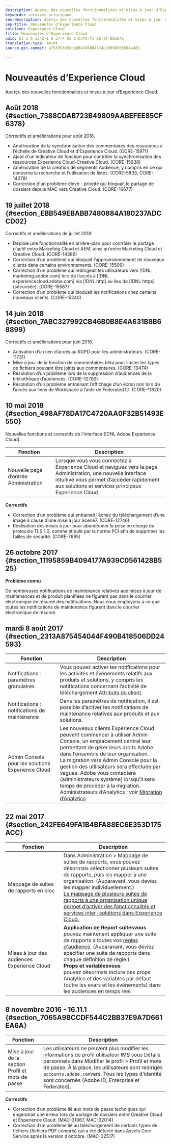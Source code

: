 ```yaml
---
description: Aperçu des nouvelles fonctionnalités et mises à jour d’Experience Cloud.
keywords: services principaux
seo-description: Aperçu des nouvelles fonctionnalités et mises à jour d’Experience Cloud.
seo-title: Nouveautés d’Experience Cloud
solution: Experience Cloud
title: Nouveautés d’Experience Cloud
uuid: bc 1 b 1542-1 a 37-4 da 1-bcfd-fc 86 af 881642
translation-type: tm+mt
source-git-commit: af5339fe58ce884345804574c209907d6504a483

---
```



# Nouveautés d’Experience Cloud

Aperçu des nouvelles fonctionnalités et mises à jour d’Experience Cloud.

## Août 2018 {#section_7388CDAB723B49809AABEFEE85CF6378}

Correctifs et améliorations pour août 2018.

* Amélioration de la synchronisation des commentaires des ressources à l’échelle de Creative Cloud et d’Experience Cloud. (CORE-15971)
* Ajout d&#39;un indicateur de fonction pour contrôler la synchronisation des ressources Experience Cloud-Creative Cloud. (CORE-15938)
* Amélioration de la création de segments Audience, y compris en ce qui concerne la recherche et l’utilisation de listes. (CORE-5833, CORE-14278)
* Correction d&#39;un problème élevé - priorité qui bloquait le partage de dossiers depuis MAC vers Creative Cloud. (CORE-16677)

## 19 juillet 2018 {#section_EBB549EBABB7480884A180237ADCCD02}

Correctifs et améliorations de juillet 2018.

* Déploie une fonctionnalité en arrière-plan pour contrôler le partage d’actif entre Marketing Cloud et AEM, ainsi qu’entre Marketing Cloud et Creative Cloud. (CORE-14386)
* Correction d’un problème qui bloquait l’approvisionnement de nouveaux clients dans certains environnements. (CORE-15509)
* Correction d’un problème qui redirigeait les utilisateurs vers [!DNL marketing.adobe.com] lors de l’accès à [!DNL experiencecloud.adobe.com] via [!DNL http] au lieu de [!DNL https] (sécurisée). (CORE-15587)
* Correction d’un problème qui bloquait les notifications chez certains nouveaux clients. (CORE-15240)

## 14 juin 2018 {#section_7ABC327992CB46B0B8E4A631B8B68899}

Correctifs et améliorations pour juin 2018.

* Activation d’un lien d’accès au RGPD pour les administrateurs. (CORE-11731)
* Mise à jour de la fonction de commentaires bêta pour limiter les types de fichiers pouvant être joints aux commentaires. (CORE-10474)
* Résolution d’un problème lors de la suppression d’audiences de la bibliothèque d’audiences. (CORE-12792)
* Résolution d’un problème entraînant l’affichage d’un écran noir lors de l’accès aux liens de Workspace à l’aide de Federated ID. (CORE-11620)

## 10 mai 2018 {#section_498AF78DA17C4720AA0F32B51493E550}

Nouvelles fonctions et correctifs de l’interface [!DNL Adobe Experience Cloud].

| Fonction | Description |
|--- |--- |
| Nouvelle page d’entrée Administration | Lorsque vous vous connectez à Experience Cloud et naviguez vers la page Administration, une nouvelle interface intuitive vous permet d’accéder rapidement aux solutions et services principaux Experience Cloud. |
**Correctifs**

* Correction d’un problème qui entrainait l’échec du téléchargement d’une image à cause d’une mise à jour Scene7. (CORE-12746)
* Réalisation des mises à jour pour abandonner la prise en charge du protocole TLS 1.0, comme stipulé par la norme PCI afin de supprimer les failles de sécurité. (CORE-7695)

## 26 octobre 2017 {#section_11195859B4094177A939C0561428B525}

**Problème connu**

De nombreuses notifications de maintenance relatives aux mises à jour de maintenances et de produit planifiées ne figurent pas dans le courrier électronique de résumé des notifications. Nous nous employons à ce que toutes les notifications de maintenance figurent dans le courrier électronique de résumé.

## mardi 8 août 2017 {#section_2313A875454044F490B418506DD24593}

| Fonction | Description |
|--- |--- |
| Notifications : paramètres granulaires | Vous pouvez activer les notifications pour les activités et événements relatifs aux produits et solutions, y compris les notifications concernant l’activité de téléchargement [Attributs du client](../attributes/attributes.md).               |
| Notifications : notifications de maintenance | Dans les paramètres de notification, il est possible d’activer les notifications de maintenance relatives aux produits et aux solutions. |
| Admin Console pour les solutions Experience Cloud | Les nouveaux clients Experience Cloud peuvent commencer à utiliser Admin Console, un emplacement central leur permettant de gérer leurs droits Adobe dans l’ensemble de leur organisation.<br>La migration vers Admin Console pour la gestion des utilisateurs sera effectuée par vagues. Adobe vous contactera (administrateurs système) lorsqu’il sera temps de procéder à la migration.<br>Administrateurs d’Analytics : voir [Migration d’Analytics](https://marketing.adobe.com/resources/help/en_US/experience-cloud/admin-console/analytics-migration/). |

## 22 mai 2017 {#section_242FE649FA1B4BFA88EC6E353D175ACC}

| Fonction | Description |
|--- |--- |
| Mappage de suites de rapports en bloc | Dans Administration &gt; Mappage de suites de rapports, vous pouvez désormais sélectionner plusieurs suites de rapports, puis les mapper à une organisation. (Auparavant, vous deviez les mapper individuellement.)  <br>[Le mappage de plusieurs suites de rapports à une organisation unique permet d’activer des fonctionnalités et services inter-solutions dans Experience Cloud.](../core-services/core-services.md) |
| Mises à jour des audiences Experience Cloud | **Application de Report suitesvous**<br>pouvez maintenant appliquer une suite de rapports à toutes vos [règles d&#39;audience](../audience-library/t-audience-create.md). (Auparavant, vous deviez spécifier une suite de rapports dans chaque définition de règle.) <br>**Props et variablesvous**<br>pouvez désormais inclure des props Analytics et des variables par défaut (outre les evars et les événements) dans les audiences en temps réel. |

## 8 novembre 2016 - 16.11.1 {#section_7065A9BCCDF544C2BB37E9A7D661EA6A}

| Fonction | Description |
|--- |--- |
| Mise à jour de la section Profil et mots de passe | Les utilisateurs ne peuvent plus modifier les informations de profil utilisateur IMS sous Détails personnels dans Modifier le profil &gt; Profil et mots de passe. À la place, les utilisateurs sont redirigés `accounts.adobe.com`vers. Tous les types d’identité sont concernés (Adobe ID, Enterprise et Federated).               |

**Correctifs**

* Correction d’un problème lié aux mots de passe techniques qui engendrait une erreur lors du partage de dossiers entre Creative Cloud et Experience Cloud. (MAC-31067, MAC-32014)
* Correction d’un problème lié au téléchargement de certains types de fichiers (fichiers PDF compris) qui a été détecté dans Assets Core Service après la version d’octobre. (MAC-32517)


